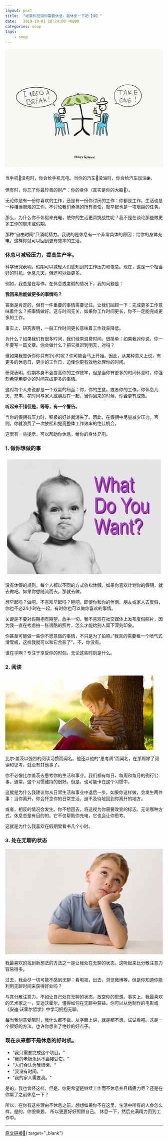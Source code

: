```yaml
---
layout: post
title:  "如果你觉得你需要休息，就休息一下吧【译】"
date:   2019-10-01 10:24:00 +0800
categories: soup
tags:
    - soup
---
```


![](/img/in-post/2019-10-01-take-a-break.png) 

当手机📱没电时，你会给手机充电。当你的汽车🚗没油时，你会给汽车加油⛽️。  

但有时，你忘了你最珍贵的财产：你的身体（其实是你的大脑🧠）。  

无论你是有一份你喜欢的工作，还是有一份你讨厌的工作：你都是工作。生活也是一种相当艰难的工作。不讨论我们承担的所有责任，就早起也是一项艰巨的任务。  

那么，为什么你不休假来充电，使你的生活更具挑战性呢？我不是在谈论那些做更多工作的周末或假期。  

那种”自由时间”只消耗精力。我说的是休息有一个非常具体的原因：给你的身体充电，这样你就可以回到更有效率的生活。  

### 休息可减轻压力，提高生产率。
科学研究表明，假期可以减轻人们感知到的工作压力和倦怠。现在，这是一个相当好的时机，休息几天。但还可以做更多。  

例如，我总是在写作。在休息或度假的情况下，我的问题是：  

**我回来后能做更多的事情吗？**

答案是肯定的，但有一件重要的事情需要记住。让我们回顾一下：完成更多工作意味着什么？把事情做好。这与时间无关，如果你工作时间更长，你不一定能完成更多的工作。  

事实上，研究表明，一般工作时间更长意味着工作效率降低。  

为什么？如果我们有很多时间，我们经常浪费时间。很简单：如果我对你说，你一年要写一篇文章。你会做什么？把它推迟到明天，对吗？  

但如果我告诉你你只有2小时呢？你可能会马上开始。因此，从某种意义上说，有更多的休息日，更少的工作日，迫使你更有效地处理你的时间。  

研究表明，假期本身不会提高你的工作效率，但是当你有更多的时间休息时，你强烈希望用更少的时间完成更多的事情。  

这对每个人来说都是一个双赢的局面：你，你的生意，或者你的工作。你休息几天，充电，花时间与家人或朋友在一起，当你回来的时候，你会更有成效。  

**听起来不错但是，等等，有一个警告。**

当你的假期有压力时，积极的好处就消失了。因此，在假期中尽量减少压力。否则，你就浪费了一次放松和提高整体工作效率的绝佳机会。  

这里有一些提示，可以帮助你休息，给你的身体充电。  

### 1. 做你想做的事
![](/img/in-post/2019-10-01-what-do-you-want.png) 

没有休假的规则，每个人都以不同的方式放松休假。如果你喜欢计划你的假期，就去做吧。如果你想随流而去，那就去做。  

想早起吗？做吧。不喜欢早起吗？睡吧。即使你和你的伴侣、朋友或家人去度假，你也不必24小时在一起。有时你也可以做你喜欢的事情。  

关键是不要对假期抱有期望。放手一切。我不喜欢在社交媒体上发布度假照片，因为我一直在考虑拍一张很酷的照片，怎么才能给别人留下深刻印象。  

你甚至可能做一些你不愿意做的事情，不只是为了拍照。”我真的需要租一个喷气式滑雪板，这样我就可以和它合影了”。不，你没有。  

谁在乎啊？专注于享受你的时刻。无论这些时刻是什么。  

### 2. 阅读

![](/img/in-post/2019-10-01-read.jpeg) 

比尔·盖茨以强烈的阅读习惯而闻名。他还以他的”思考周”而闻名，在那周除了阅读和思考，就没有其他事了。  

你不必像比尔盖茨去思考你的生活和事业。我们都有每日、每周和每月的例行公事。通常，这个习惯维持的很好。但是，也可能卡在这个习惯中。  

这就是为什么我建议你从日常生活和事业中退后一步。如果你这样做，会发生两件事：当你离开，你会怀念你的日常生活，迫不及待地回到你离开的地方。  

或者，相反的情况会发生。你不想回去，将这视为你需要改变的标志。无论哪种方式，休息总是有目的的。它不仅帮助你充电，它也会让你思考。  

这就是为什么我喜欢在假期里看书几个小时。  

### 3. 处在无聊的状态
![](/img/in-post/2019-10-01-bored.jpg) 

我最喜欢的找到新想法的方法之一是让我处在无聊的状态。这听起来比分散注意力容易得多。  

过去，我会尽一切可能不感到无聊：看电视，出去，浏览微博等。但是你知道你能利用无聊时间来获得好处吗？  

与其分散注意力，不如让自己处在无聊的状态，放空你的思想。事实上，我最喜欢的艺术家之一，安迪沃霍尔，懂得如何在无聊中获益。你可以从他制作的电影或《安迪·沃霍尔哲学》中学习拥抱无聊。  

每当我创意受阻时，我什么都不做。从字面上讲，就是都不想。试试看吧。这是一个很好的方法。也许你想出了绝妙的好点子。  

### 现在从来都不是休息的好时机。
- "我只需要完成这个项目。"
- "我的老板永远不会接受它。"
- "人们会认为我很懒。"
- "我没有时间。"
- "我的家人需要我。"  

是的，我也曾经这样。但是，你更希望是继续工作而不休息并且精疲力尽？还是在你累了之前休息一下？  

所以，在你有这些理由不休息之前，想想如果你不在这里，生活中所有的人会怎么样。是的，你很重要。 所以更要好好照顾自己。 休息一下，然后充满精力回到工作中。  

----
[原文链接🔗](https://dariusforoux.com/break/){:target="_blank"}